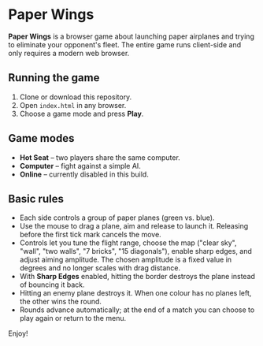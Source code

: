 # Paper Wings

**Paper Wings** is a browser game about launching paper airplanes and trying to eliminate your opponent's fleet. The entire game runs client-side and only requires a modern web browser.

## Running the game

1. Clone or download this repository.
2. Open `index.html` in any browser.
3. Choose a game mode and press **Play**.

## Game modes

- **Hot Seat** – two players share the same computer.
- **Computer** – fight against a simple AI.
- **Online** – currently disabled in this build.

## Basic rules

- Each side controls a group of paper planes (green vs. blue).
- Use the mouse to drag a plane, aim and release to launch it. Releasing before the first tick mark cancels the move.
- Controls let you tune the flight range, choose the map ("clear sky", "wall", "two walls", "7 bricks", "15 diagonals"), enable sharp edges, and adjust aiming amplitude. The chosen amplitude is a fixed value in degrees and no longer scales with drag distance.
- With **Sharp Edges** enabled, hitting the border destroys the plane instead of bouncing it back.
- Hitting an enemy plane destroys it. When one colour has no planes left, the other wins the round.
- Rounds advance automatically; at the end of a match you can choose to play again or return to the menu.

Enjoy!
